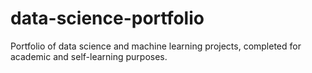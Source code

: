# data-science-portfolio
Portfolio of data science and machine learning projects, completed for academic and self-learning purposes.
